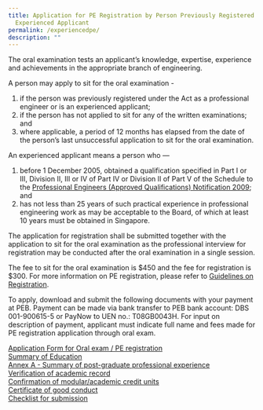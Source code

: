```yaml
---
title: Application for PE Registration by Person Previously Registered or
  Experienced Applicant
permalink: /experiencedpe/
description: ""
---
```

The oral examination tests an applicant’s knowledge, expertise, experience and achievements in the appropriate branch of engineering.  
  
A person may apply to sit for the oral examination -
1. if the person was previously registered under the Act as a professional engineer or is an experienced applicant; 
2.  if the person has not applied to sit for any of the written examinations; and  
3.  where applicable, a period of 12 months has elapsed from the date of the person’s last unsuccessful application to sit for the oral examination.  

An experienced applicant means a person who —  
1. before 1 December 2005, obtained a qualification specified in Part I or III, Division II, III or IV of Part IV or Division II of Part V of the Schedule to the [Professional Engineers (Approved Qualifications) Notification 2009](/act-and-rules/); and  
2. has not less than 25 years of such practical experience in professional engineering work as may be acceptable to the Board, of which at least 10 years must be obtained in Singapore.  
  
The application for registration shall be submitted together with the application to sit for the oral examination as the professional interview for registration may be conducted after the oral examination in a single session.  
  
The fee to sit for the oral examination is $450 and the fee for registration is $300. For more information on PE registration, please refer to [Guidelines on Registration](https://www.peb.gov.sg/Downloads/RegistrationasPE.pdf).

To apply, download and submit the following documents with your payment at PEB. Payment can be made via bank transfer to PEB bank account: DBS 001-900615-5 or PayNow to UEN no.: T08GB0043H. For input on description of payment, applicant must indicate full name and fees made for PE registration application through oral exam.  
  
[Application Form for Oral exam / PE registration](https://www.peb.gov.sg/Downloads/oral_application.xls)  
[Summary of Education](https://www.peb.gov.sg/Downloads/oral_summaryeducation.xls)  
[Annex A - Summary of post-graduate professional experience](https://www.peb.gov.sg/Downloads/oral_summaryprof.xls)  
[Verification of academic record](https://www.peb.gov.sg/Downloads/oral_verifyacademic.xls)  
[Confirmation of modular/academic credit units](https://www.peb.gov.sg/Downloads/oral_creditunit.xlsx)  
[Certificate of good conduct](https://www.peb.gov.sg/Downloads/oral_coc.xls)  
[Checklist for submission](https://www.peb.gov.sg/Downloads/oral_checklist.pdf)